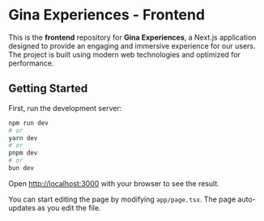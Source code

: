 # Gina Experiences - Frontend

This is the **frontend** repository for **Gina Experiences**, a Next.js application designed to provide an engaging and immersive experience for our users. The project is built using modern web technologies and optimized for performance.

## Getting Started

First, run the development server:

```bash
npm run dev
# or
yarn dev
# or
pnpm dev
# or
bun dev
```

Open [http://localhost:3000](http://localhost:3000) with your browser to see the result.

You can start editing the page by modifying `app/page.tsx`. The page auto-updates as you edit the file.
